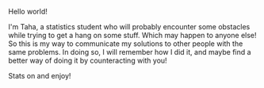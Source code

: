 Hello world! 

I'm Taha, a statistics student who will probably encounter some obstacles while trying to get a hang on 
some stuff. Which may happen to anyone else! So this is my way to communicate my solutions to other 
people with the same problems. In doing so, I will remember how I did it, and maybe find a better way of 
doing it by counteracting with you!

Stats on and enjoy!